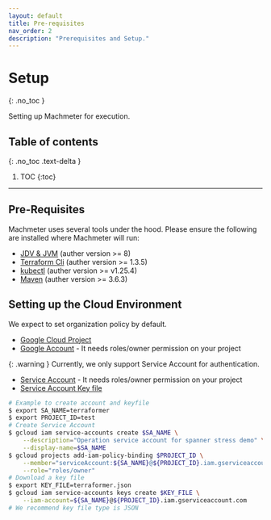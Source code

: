 ```yaml
---
layout: default
title: Pre-requisites
nav_order: 2
description: "Prerequisites and Setup."
---
```


# Setup
{: .no_toc }

Setting up Machmeter for execution.

## Table of contents
{: .no_toc .text-delta }

1. TOC
{:toc}

---

## Pre-Requisites
Machmeter uses several tools under the hood. Please ensure the following are installed where Machmeter will run:
- [JDV & JVM](https://openjdk.org/) (auther version >= 8)
- [Terraform Cli](https://developer.hashicorp.com/terraform/downloads) (auther version >= 1.3.5)
- [kubectl](https://kubernetes.io/docs/tasks/tools/) (auther version >= v1.25.4)
- [Maven](https://maven.apache.org/) (auther version >= 3.6.3)

## Setting up the Cloud Environment

We expect to set organization policy by default.

- [Google Cloud Project](https://cloud.google.com/resource-manager/docs/creating-managing-projects)
- [Google Account](https://cloud.google.com/iam/docs/overview?hl=ja#google_account) - It needs roles/owner permission on your project

{: .warning }
Currently, we only support Service Account for authentication.

- [Service Account](https://cloud.google.com/iam/docs/creating-managing-service-accounts#creating) - It needs roles/owner permission on your project
- [Service Account Key file](https://cloud.google.com/iam/docs/creating-managing-service-account-keys#creating)

```bash
# Example to create account and keyfile
$ export SA_NAME=terraformer
$ export PROJECT_ID=test
# Create Service Account
$ gcloud iam service-accounts create $SA_NAME \
    --description="Operation service account for spanner stress demo" \
    --display-name=$SA_NAME
$ gcloud projects add-iam-policy-binding $PROJECT_ID \
    --member="serviceAccount:${SA_NAME}@${PROJECT_ID}.iam.gserviceaccount.com" \
    --role="roles/owner"
# Download a key file
$ export KEY_FILE=terraformer.json
$ gcloud iam service-accounts keys create $KEY_FILE \
    --iam-account=${SA_NAME}@${PROJECT_ID}.iam.gserviceaccount.com
# We recommend key file type is JSON
```

